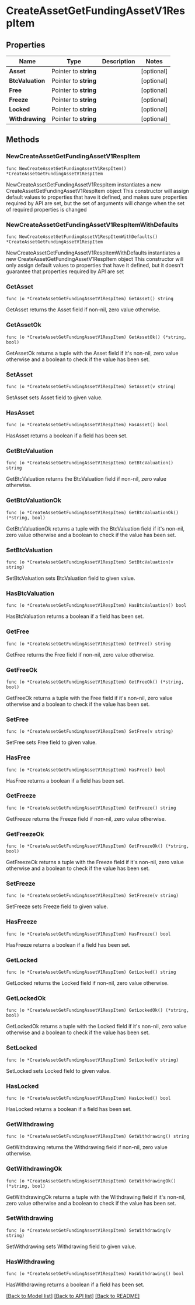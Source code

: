 # CreateAssetGetFundingAssetV1RespItem

## Properties

Name | Type | Description | Notes
------------ | ------------- | ------------- | -------------
**Asset** | Pointer to **string** |  | [optional] 
**BtcValuation** | Pointer to **string** |  | [optional] 
**Free** | Pointer to **string** |  | [optional] 
**Freeze** | Pointer to **string** |  | [optional] 
**Locked** | Pointer to **string** |  | [optional] 
**Withdrawing** | Pointer to **string** |  | [optional] 

## Methods

### NewCreateAssetGetFundingAssetV1RespItem

`func NewCreateAssetGetFundingAssetV1RespItem() *CreateAssetGetFundingAssetV1RespItem`

NewCreateAssetGetFundingAssetV1RespItem instantiates a new CreateAssetGetFundingAssetV1RespItem object
This constructor will assign default values to properties that have it defined,
and makes sure properties required by API are set, but the set of arguments
will change when the set of required properties is changed

### NewCreateAssetGetFundingAssetV1RespItemWithDefaults

`func NewCreateAssetGetFundingAssetV1RespItemWithDefaults() *CreateAssetGetFundingAssetV1RespItem`

NewCreateAssetGetFundingAssetV1RespItemWithDefaults instantiates a new CreateAssetGetFundingAssetV1RespItem object
This constructor will only assign default values to properties that have it defined,
but it doesn't guarantee that properties required by API are set

### GetAsset

`func (o *CreateAssetGetFundingAssetV1RespItem) GetAsset() string`

GetAsset returns the Asset field if non-nil, zero value otherwise.

### GetAssetOk

`func (o *CreateAssetGetFundingAssetV1RespItem) GetAssetOk() (*string, bool)`

GetAssetOk returns a tuple with the Asset field if it's non-nil, zero value otherwise
and a boolean to check if the value has been set.

### SetAsset

`func (o *CreateAssetGetFundingAssetV1RespItem) SetAsset(v string)`

SetAsset sets Asset field to given value.

### HasAsset

`func (o *CreateAssetGetFundingAssetV1RespItem) HasAsset() bool`

HasAsset returns a boolean if a field has been set.

### GetBtcValuation

`func (o *CreateAssetGetFundingAssetV1RespItem) GetBtcValuation() string`

GetBtcValuation returns the BtcValuation field if non-nil, zero value otherwise.

### GetBtcValuationOk

`func (o *CreateAssetGetFundingAssetV1RespItem) GetBtcValuationOk() (*string, bool)`

GetBtcValuationOk returns a tuple with the BtcValuation field if it's non-nil, zero value otherwise
and a boolean to check if the value has been set.

### SetBtcValuation

`func (o *CreateAssetGetFundingAssetV1RespItem) SetBtcValuation(v string)`

SetBtcValuation sets BtcValuation field to given value.

### HasBtcValuation

`func (o *CreateAssetGetFundingAssetV1RespItem) HasBtcValuation() bool`

HasBtcValuation returns a boolean if a field has been set.

### GetFree

`func (o *CreateAssetGetFundingAssetV1RespItem) GetFree() string`

GetFree returns the Free field if non-nil, zero value otherwise.

### GetFreeOk

`func (o *CreateAssetGetFundingAssetV1RespItem) GetFreeOk() (*string, bool)`

GetFreeOk returns a tuple with the Free field if it's non-nil, zero value otherwise
and a boolean to check if the value has been set.

### SetFree

`func (o *CreateAssetGetFundingAssetV1RespItem) SetFree(v string)`

SetFree sets Free field to given value.

### HasFree

`func (o *CreateAssetGetFundingAssetV1RespItem) HasFree() bool`

HasFree returns a boolean if a field has been set.

### GetFreeze

`func (o *CreateAssetGetFundingAssetV1RespItem) GetFreeze() string`

GetFreeze returns the Freeze field if non-nil, zero value otherwise.

### GetFreezeOk

`func (o *CreateAssetGetFundingAssetV1RespItem) GetFreezeOk() (*string, bool)`

GetFreezeOk returns a tuple with the Freeze field if it's non-nil, zero value otherwise
and a boolean to check if the value has been set.

### SetFreeze

`func (o *CreateAssetGetFundingAssetV1RespItem) SetFreeze(v string)`

SetFreeze sets Freeze field to given value.

### HasFreeze

`func (o *CreateAssetGetFundingAssetV1RespItem) HasFreeze() bool`

HasFreeze returns a boolean if a field has been set.

### GetLocked

`func (o *CreateAssetGetFundingAssetV1RespItem) GetLocked() string`

GetLocked returns the Locked field if non-nil, zero value otherwise.

### GetLockedOk

`func (o *CreateAssetGetFundingAssetV1RespItem) GetLockedOk() (*string, bool)`

GetLockedOk returns a tuple with the Locked field if it's non-nil, zero value otherwise
and a boolean to check if the value has been set.

### SetLocked

`func (o *CreateAssetGetFundingAssetV1RespItem) SetLocked(v string)`

SetLocked sets Locked field to given value.

### HasLocked

`func (o *CreateAssetGetFundingAssetV1RespItem) HasLocked() bool`

HasLocked returns a boolean if a field has been set.

### GetWithdrawing

`func (o *CreateAssetGetFundingAssetV1RespItem) GetWithdrawing() string`

GetWithdrawing returns the Withdrawing field if non-nil, zero value otherwise.

### GetWithdrawingOk

`func (o *CreateAssetGetFundingAssetV1RespItem) GetWithdrawingOk() (*string, bool)`

GetWithdrawingOk returns a tuple with the Withdrawing field if it's non-nil, zero value otherwise
and a boolean to check if the value has been set.

### SetWithdrawing

`func (o *CreateAssetGetFundingAssetV1RespItem) SetWithdrawing(v string)`

SetWithdrawing sets Withdrawing field to given value.

### HasWithdrawing

`func (o *CreateAssetGetFundingAssetV1RespItem) HasWithdrawing() bool`

HasWithdrawing returns a boolean if a field has been set.


[[Back to Model list]](../README.md#documentation-for-models) [[Back to API list]](../README.md#documentation-for-api-endpoints) [[Back to README]](../README.md)


